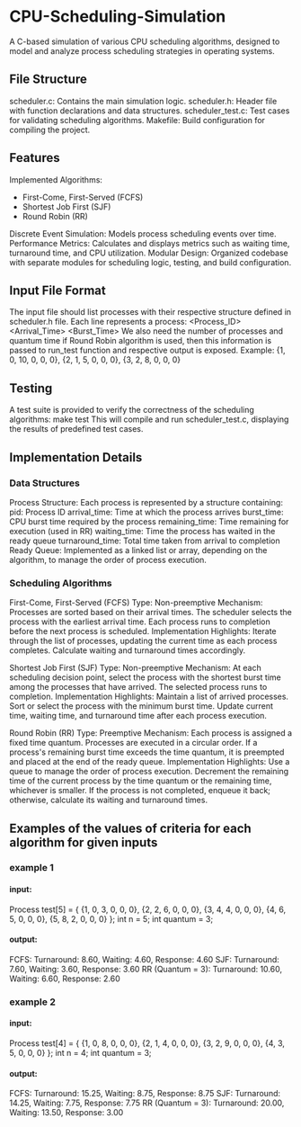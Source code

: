 # CPU-Scheduling-Simulation
A C-based simulation of various CPU scheduling algorithms, designed to model and analyze process scheduling strategies in operating systems.

## File Structure
scheduler.c: Contains the main simulation logic.
scheduler.h: Header file with function declarations and data structures.
scheduler_test.c: Test cases for validating scheduling algorithms.
Makefile: Build configuration for compiling the project.

## Features
Implemented Algorithms:
- First-Come, First-Served (FCFS)
- Shortest Job First (SJF)
- Round Robin (RR)

Discrete Event Simulation: Models process scheduling events over time.
Performance Metrics: Calculates and displays metrics such as waiting time, turnaround time, and CPU utilization.
Modular Design: Organized codebase with separate modules for scheduling logic, testing, and build configuration.

## Input File Format
The input file should list processes with their respective structure defined in scheduler.h file. Each line represents a process: <Process_ID> <Arrival_Time> <Burst_Time> <remainingTime> <startTime> <completionTime>
We also need the number of processes and quantum time if Round Robin algorithm is used, then this information is passed to run_test function and respective output is exposed.
Example:
{1, 0, 10, 0, 0, 0},
{2, 1,  5, 0, 0, 0},
{3, 2,  8, 0, 0, 0}

## Testing
A test suite is provided to verify the correctness of the scheduling algorithms: make test
This will compile and run scheduler_test.c, displaying the results of predefined test cases.

## Implementation Details
### Data Structures
Process Structure: Each process is represented by a structure containing:
pid: Process ID
arrival_time: Time at which the process arrives
burst_time: CPU burst time required by the process
remaining_time: Time remaining for execution (used in RR)
waiting_time: Time the process has waited in the ready queue
turnaround_time: Total time taken from arrival to completion
Ready Queue: Implemented as a linked list or array, depending on the algorithm, to manage the order of process execution.

### Scheduling Algorithms
First-Come, First-Served (FCFS)
Type: Non-preemptive
Mechanism:
Processes are sorted based on their arrival times.
The scheduler selects the process with the earliest arrival time.
Each process runs to completion before the next process is scheduled.
Implementation Highlights:
Iterate through the list of processes, updating the current time as each process completes.
Calculate waiting and turnaround times accordingly.

Shortest Job First (SJF)
Type: Non-preemptive
Mechanism:
At each scheduling decision point, select the process with the shortest burst time among the processes that have arrived.
The selected process runs to completion.
Implementation Highlights:
Maintain a list of arrived processes.
Sort or select the process with the minimum burst time.
Update current time, waiting time, and turnaround time after each process execution.

Round Robin (RR)
Type: Preemptive
Mechanism:
Each process is assigned a fixed time quantum.
Processes are executed in a circular order.
If a process's remaining burst time exceeds the time quantum, it is preempted and placed at the end of the ready queue.
Implementation Highlights:
Use a queue to manage the order of process execution.
Decrement the remaining time of the current process by the time quantum or the remaining time, whichever is smaller.
If the process is not completed, enqueue it back; otherwise, calculate its waiting and turnaround times.

## Examples of the values of criteria for each algorithm for given inputs 
### example 1
#### input:
Process test[5] = {
    {1, 0, 3, 0, 0, 0},
    {2, 2, 6, 0, 0, 0},
    {3, 4, 4, 0, 0, 0},
    {4, 6, 5, 0, 0, 0},
    {5, 8, 2, 0, 0, 0}
};
int n = 5;
int quantum = 3;

#### output:
FCFS:  Turnaround: 8.60, Waiting: 4.60, Response: 4.60
SJF:  Turnaround: 7.60, Waiting: 3.60, Response: 3.60
RR (Quantum = 3):  Turnaround: 10.60, Waiting: 6.60, Response: 2.60

### example 2
#### input:
Process test[4] = {
    {1, 0, 8, 0, 0, 0},
    {2, 1, 4, 0, 0, 0},
    {3, 2, 9, 0, 0, 0},
    {4, 3, 5, 0, 0, 0}
};
int n = 4;
int quantum = 3;

#### output:
FCFS:  Turnaround: 15.25, Waiting: 8.75, Response: 8.75
SJF:  Turnaround: 14.25, Waiting: 7.75, Response: 7.75
RR (Quantum = 3):  Turnaround: 20.00, Waiting: 13.50, Response: 3.00
         
